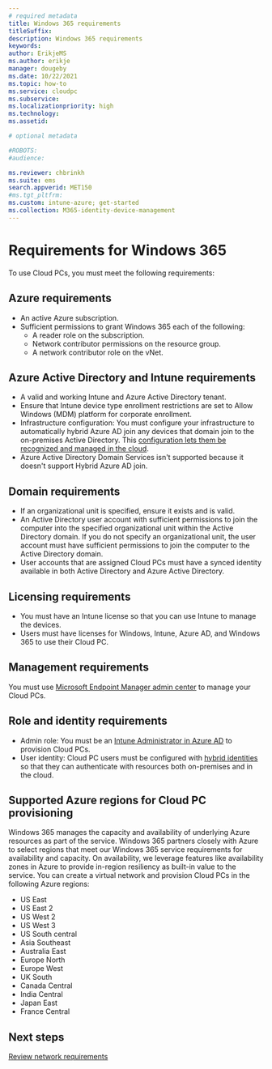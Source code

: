 ```yaml
---
# required metadata
title: Windows 365 requirements
titleSuffix:
description: Windows 365 requirements
keywords:
author: ErikjeMS  
ms.author: erikje
manager: dougeby
ms.date: 10/22/2021
ms.topic: how-to
ms.service: cloudpc
ms.subservice:
ms.localizationpriority: high
ms.technology:
ms.assetid: 

# optional metadata

#ROBOTS:
#audience:

ms.reviewer: chbrinkh
ms.suite: ems
search.appverid: MET150
#ms.tgt_pltfrm:
ms.custom: intune-azure; get-started
ms.collection: M365-identity-device-management
---
```


# Requirements for Windows 365

To use Cloud PCs, you must meet the following requirements:

## Azure requirements

- An active Azure subscription.
- Sufficient permissions to grant Windows 365 each of the following:
  - A reader role on the subscription.
  - Network contributor permissions on the resource group.
  - A network contributor role on the vNet.

## Azure Active Directory and Intune requirements

- A valid and working Intune and Azure Active Directory tenant.
- Ensure that Intune device type enrollment restrictions are set to Allow Windows (MDM) platform for corporate enrollment.
- Infrastructure configuration: You must configure your infrastructure to automatically hybrid Azure AD join any devices that domain join to the on-premises Active Directory. This [configuration lets them be recognized and managed in the cloud](/azure/active-directory/devices/overview).
- Azure Active Directory Domain Services isn't supported because it doesn't support Hybrid Azure AD join.

## Domain requirements

- If an organizational unit is specified, ensure it exists and is valid.
- An Active Directory user account with sufficient permissions to join the computer into the specified organizational unit within the Active Directory domain. If you do not specify an organizational unit, the user account must have sufficient permissions to join the computer to the Active Directory domain.
- User accounts that are assigned Cloud PCs must have a synced identity available in both Active Directory and Azure Active Directory.

## Licensing requirements

- You must have an Intune license so that you can use Intune to manage the devices.
- Users must have licenses for Windows, Intune, Azure AD, and Windows 365 to use their Cloud PC.

## Management requirements

You must use [Microsoft Endpoint Manager admin center](https://admin.microsoft.com/) to manage your Cloud PCs.

## Role and identity requirements

- Admin role: You must be an [Intune Administrator in Azure AD](/azure/active-directory/users-groups-roles/directory-assign-admin-roles#intune-administrator) to provision Cloud PCs.
- User identity: Cloud PC users must be configured with [hybrid identities](/azure/active-directory/hybrid/whatis-hybrid-identity) so that they can authenticate with resources both on-premises and in the cloud.

## Supported Azure regions for Cloud PC provisioning

Windows 365 manages the capacity and availability of underlying Azure resources as part of the service. Windows 365 partners closely with Azure to select regions that meet our Windows 365 service requirements for availability and capacity. On availability, we leverage features like availability zones in Azure to provide in-region resiliency as built-in value to the service. You can create a virtual network and provision Cloud PCs in the following Azure regions:

- US East
- US East 2
- US West 2
- US West 3
- US South central
- Asia Southeast
- Australia East
- Europe North
- Europe West
- UK South
- Canada Central
- India Central
- Japan East
- France Central

<!-- ########################## -->
## Next steps

[Review network requirements](requirements-network.md)
